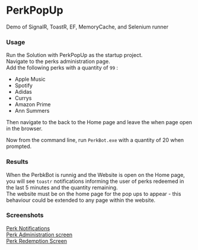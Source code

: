 # PerkPopUp
Demo of SignalR, ToastR, EF, MemoryCache, and Selenium runner 


### Usage

Run the Solution with PerkPopUp as the startup project.   
Navigate to the perks administration page.   
Add the following perks with a quantity of `99` :   
* Apple Music
* Spotify
* Adidas
* Currys
* Amazon Prime
* Ann Summers

Then navigate to the back to the Home page and leave the when page open in the browser.

Now from the command line, run `PerkBot.exe` with a quantity of 20 when prompted.

### Results

When the PerbkBot is runnig and the Website is open on the Home page, you will see `toastr` notifications informing the user of perks redeemed in the last 5 minutes and the quantity remaining.  
The website must be on the home page for the pop ups to appear - this behaviour could be extended to any page within the website.
  

### Screenshots


[Perk Notifications](file:///PerkPanic1.PNG)   
[Perk Administration screen](file:///PerkPanic3.PNG)   
[Perk Redemption Screen](file:///PerkPanic2.PNG)   


